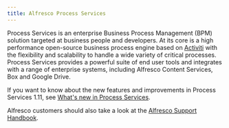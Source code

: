 ```yaml
---
title: Alfresco Process Services
---
```


Process Services is an enterprise Business Process Management (BPM) solution 
targeted at business people and developers. At its core is a high performance open-source business process engine 
based on [Activiti](https://www.activiti.org/) with the flexibility and scalability to handle a wide variety of critical processes. 
Process Services provides a powerful suite of end user tools and integrates with a range of enterprise systems, 
including Alfresco Content Services, Box and Google Drive.

If you want to know about the new features and improvements in Process Services 1.11, 
see [What's new in Process Services](TODO_LINK).

Alfresco customers should also take a look at the 
[Alfresco Support Handbook](TODO_LINK:http://docs.alfresco.com/support/concepts/su-welcome.html).
